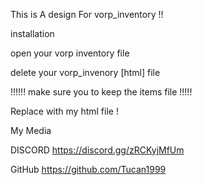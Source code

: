 
This is A design For vorp_inventory !!

installation 

open your vorp inventory file 

delete your vorp_invenory [html] file 

!!!!!! make sure you to keep the items file !!!!!

Replace with my html file ! 

My Media 

DISCORD https://discord.gg/zRCKyjMfUm

GitHub https://github.com/Tucan1999
